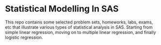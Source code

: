 # Statistical Modelling In SAS

This repo contains some selected problem sets, homeworks, labs, exams, etc that illustrate various types of statistical analysis in SAS.  Starting from simple linear regression, moving on to multiple linear regression, and finally logistic regression.
